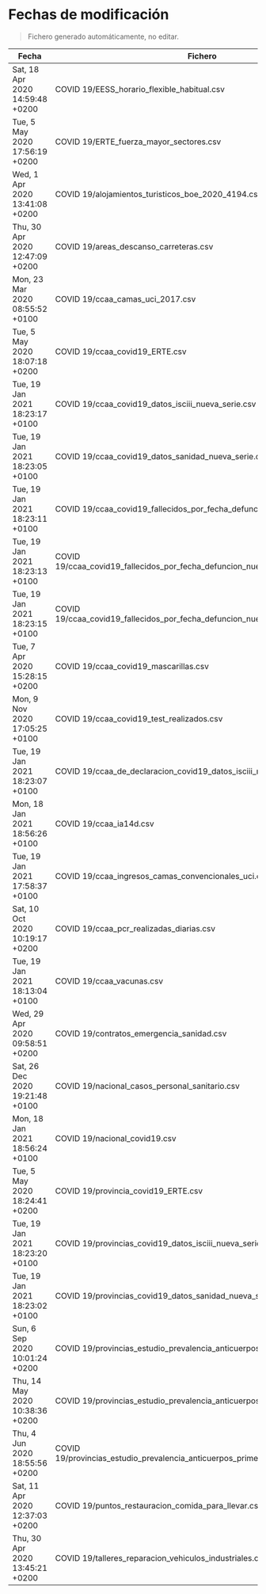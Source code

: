 # Fechas de modificación

> Fichero generado automáticamente, no editar.

| Fecha                           | Fichero                  |
|---------------------------------|--------------------------|
| Sat, 18 Apr 2020 14:59:48 +0200  | COVID 19/EESS_horario_flexible_habitual.csv |
| Tue, 5 May 2020 17:56:19 +0200  | COVID 19/ERTE_fuerza_mayor_sectores.csv |
| Wed, 1 Apr 2020 13:41:08 +0200  | COVID 19/alojamientos_turisticos_boe_2020_4194.csv |
| Thu, 30 Apr 2020 12:47:09 +0200  | COVID 19/areas_descanso_carreteras.csv |
| Mon, 23 Mar 2020 08:55:52 +0100  | COVID 19/ccaa_camas_uci_2017.csv |
| Tue, 5 May 2020 18:07:18 +0200  | COVID 19/ccaa_covid19_ERTE.csv |
| Tue, 19 Jan 2021 18:23:17 +0100  | COVID 19/ccaa_covid19_datos_isciii_nueva_serie.csv |
| Tue, 19 Jan 2021 18:23:05 +0100  | COVID 19/ccaa_covid19_datos_sanidad_nueva_serie.csv |
| Tue, 19 Jan 2021 18:23:11 +0100  | COVID 19/ccaa_covid19_fallecidos_por_fecha_defuncion_nueva_serie.csv |
| Tue, 19 Jan 2021 18:23:13 +0100  | COVID 19/ccaa_covid19_fallecidos_por_fecha_defuncion_nueva_serie_long.csv |
| Tue, 19 Jan 2021 18:23:15 +0100  | COVID 19/ccaa_covid19_fallecidos_por_fecha_defuncion_nueva_serie_original.csv |
| Tue, 7 Apr 2020 15:28:15 +0200  | COVID 19/ccaa_covid19_mascarillas.csv |
| Mon, 9 Nov 2020 17:05:25 +0100  | COVID 19/ccaa_covid19_test_realizados.csv |
| Tue, 19 Jan 2021 18:23:07 +0100  | COVID 19/ccaa_de_declaracion_covid19_datos_isciii_nueva_serie.csv |
| Mon, 18 Jan 2021 18:56:26 +0100  | COVID 19/ccaa_ia14d.csv |
| Tue, 19 Jan 2021 17:58:37 +0100  | COVID 19/ccaa_ingresos_camas_convencionales_uci.csv |
| Sat, 10 Oct 2020 10:19:17 +0200  | COVID 19/ccaa_pcr_realizadas_diarias.csv |
| Tue, 19 Jan 2021 18:13:04 +0100  | COVID 19/ccaa_vacunas.csv |
| Wed, 29 Apr 2020 09:58:51 +0200  | COVID 19/contratos_emergencia_sanidad.csv |
| Sat, 26 Dec 2020 19:21:48 +0100  | COVID 19/nacional_casos_personal_sanitario.csv |
| Mon, 18 Jan 2021 18:56:24 +0100  | COVID 19/nacional_covid19.csv |
| Tue, 5 May 2020 18:24:41 +0200  | COVID 19/provincia_covid19_ERTE.csv |
| Tue, 19 Jan 2021 18:23:20 +0100  | COVID 19/provincias_covid19_datos_isciii_nueva_serie.csv |
| Tue, 19 Jan 2021 18:23:02 +0100  | COVID 19/provincias_covid19_datos_sanidad_nueva_serie.csv |
| Sun, 6 Sep 2020 10:01:24 +0200  | COVID 19/provincias_estudio_prevalencia_anticuerpos_final.csv |
| Thu, 14 May 2020 10:38:36 +0200  | COVID 19/provincias_estudio_prevalencia_anticuerpos_primera_ronda.csv |
| Thu, 4 Jun 2020 18:55:56 +0200  | COVID 19/provincias_estudio_prevalencia_anticuerpos_primera_y_segunda_ronda.csv |
| Sat, 11 Apr 2020 12:37:03 +0200  | COVID 19/puntos_restauracion_comida_para_llevar.csv |
| Thu, 30 Apr 2020 13:45:21 +0200  | COVID 19/talleres_reparacion_vehiculos_industriales.csv |
